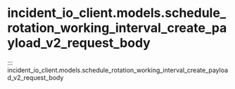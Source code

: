 # incident_io_client.models.schedule_rotation_working_interval_create_payload_v2_request_body

::: incident_io_client.models.schedule_rotation_working_interval_create_payload_v2_request_body
